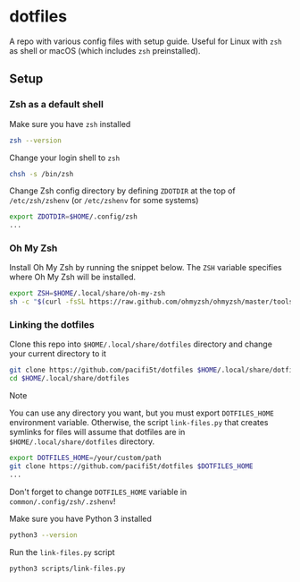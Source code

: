 # dotfiles

A repo with various config files with setup guide. Useful for Linux with `zsh` as shell or macOS (which includes `zsh` preinstalled).

## Setup

### Zsh as a default shell

Make sure you have `zsh` installed

```sh
zsh --version
```

Change your login shell to `zsh`

```sh
chsh -s /bin/zsh
```

Change Zsh config directory by defining `ZDOTDIR` at the top of `/etc/zsh/zshenv` (or `/etc/zshenv` for some systems)

```sh
export ZDOTDIR=$HOME/.config/zsh
...
```

### Oh My Zsh

Install Oh My Zsh by running the snippet below. The `ZSH` variable specifies where Oh My Zsh will be installed.

```sh
export ZSH=$HOME/.local/share/oh-my-zsh
sh -c "$(curl -fsSL https://raw.github.com/ohmyzsh/ohmyzsh/master/tools/install.sh)"
```

### Linking the dotfiles

Clone this repo into `$HOME/.local/share/dotfiles` directory and change your current directory to it

```sh
git clone https://github.com/pacifi5t/dotfiles $HOME/.local/share/dotfiles
cd $HOME/.local/share/dotfiles
```

> [!NOTE]
> You can use any directory you want, but you must export `DOTFILES_HOME` environment variable. Otherwise, the script `link-files.py` that creates symlinks for files will assume that dotfiles are in `$HOME/.local/share/dotfiles` directory.
>
> ```sh
> export DOTFILES_HOME=/your/custom/path
> git clone https://github.com/pacifi5t/dotfiles $DOTFILES_HOME
> ...
> ```
>
> Don't forget to change `DOTFILES_HOME` variable in `common/.config/zsh/.zshenv`!

Make sure you have Python 3 installed

```sh
python3 --version
```

Run the `link-files.py` script

```sh
python3 scripts/link-files.py
```
